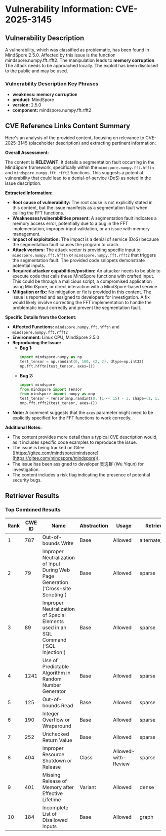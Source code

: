 # Vulnerability Information: CVE-2025-3145

## Vulnerability Description
A vulnerability, which was classified as problematic, has been found in MindSpore 2.5.0. Affected by this issue is the function mindspore.numpy.fft.rfft2. The manipulation leads to **memory corruption**. The attack needs to be approached locally. The exploit has been disclosed to the public and may be used.

### Vulnerability Description Key Phrases
- **weakness:** **memory corruption**
- **product:** MindSpore
- **version:** 2.5.0
- **component:** mindspore.numpy.fft.rfft2

## CVE Reference Links Content Summary
Here's an analysis of the provided content, focusing on relevance to CVE-2025-3145 (placeholder description) and extracting pertinent information:

**Overall Assessment:**

The content is **RELEVANT**. It details a segmentation fault occurring in the MindSpore framework, specifically within the `mindspore.numpy.fft.hfftn` and `mindspore.numpy.fft.rfft2` functions.  This suggests a potential vulnerability that could lead to a denial-of-service (DoS) as noted in the issue description.

**Extracted Information:**

*   **Root cause of vulnerability:** The root cause is not explicitly stated in this content, but the issue manifests as a segmentation fault when calling the FFT functions.
*   **Weaknesses/vulnerabilities present:** A segmentation fault indicates a memory access error, potentially due to a bug in the FFT implementation, improper input validation, or an issue with memory management.
*   **Impact of exploitation:** The impact is a denial of service (DoS) because the segmentation fault causes the program to crash.
*   **Attack vectors:**  The attack vector is providing specific input to `mindspore.numpy.fft.hfftn` or `mindspore.numpy.fft.rfft2` that triggers the segmentation fault. The provided code snippets demonstrate potential inputs.
*   **Required attacker capabilities/position:** An attacker needs to be able to execute code that calls these MindSpore functions with crafted input. This could be through a malicious script, a compromised application using MindSpore, or direct interaction with a MindSpore-based service.
*   **Mitigation or fix:** No mitigation or fix is provided in this content. The issue is reported and assigned to developers for investigation. A fix would likely involve correcting the FFT implementation to handle the problematic input correctly and prevent the segmentation fault.

**Specific Details from the Content:**

*   **Affected Functions:** `mindspore.numpy.fft.hfftn` and `mindspore.numpy.fft.rfft2`
*   **Environment:** Linux CPU, MindSpore 2.5.0
*   **Reproducing the Issue:**
    *   **Bug 1:**
        ```python
        import mindspore.numpy as np
        test_tensor = np.randint(0, 100, (2, 2), dtype=np.int32)
        np.fft.hfftn(test_tensor, axes=())
        ```
    *   **Bug 2:**
        ```python
        import mindspore
        from mindspore import Tensor
        from mindspore import numpy as mnp
        test_tensor = Tensor(mnp.randint(0, (1 << 15) - 1, shape=(1, 1, 1, 1, 1), dtype=mindspore.int32))
        mnp.fft.rfft2(test_tensor, axes=())
        ```
*   **Note:** A comment suggests that the `axes` parameter might need to be explicitly specified for the FFT functions to work correctly.

**Additional Notes:**

*   The content provides more detail than a typical CVE description would, as it includes specific code examples to reproduce the issue.
*   The issue is being tracked on Gitee ([https://gitee.com/mindspore/mindspore](https://gitee.com/mindspore/mindspore)).
*   The issue has been assigned to developer 吴逸群 (Wu Yiqun) for investigation.
*   The content includes a risk flag indicating the presence of potential security bugs.

## Retriever Results

### Top Combined Results

| Rank | CWE ID | Name | Abstraction | Usage  | Retrievers | Individual Scores |
|------|--------|------|-------------|-------|------------|-------------------|
| 1 | 787 | Out-of-bounds Write | Base | Allowed | alternate_terms | 1.000 |
| 2 | 79 | Improper Neutralization of Input During Web Page Generation ('Cross-site Scripting') | Base | Allowed | sparse | 0.314 |
| 3 | 89 | Improper Neutralization of Special Elements used in an SQL Command ('SQL Injection') | Base | Allowed | sparse | 0.310 |
| 4 | 1241 | Use of Predictable Algorithm in Random Number Generator | Base | Allowed | sparse | 0.288 |
| 5 | 125 | Out-of-bounds Read | Base | Allowed | sparse | 0.285 |
| 6 | 190 | Integer Overflow or Wraparound | Base | Allowed | sparse | 0.284 |
| 7 | 252 | Unchecked Return Value | Base | Allowed | sparse | 0.278 |
| 8 | 404 | Improper Resource Shutdown or Release | Class | Allowed-with-Review | sparse | 0.277 |
| 9 | 401 | Missing Release of Memory after Effective Lifetime | Variant | Allowed | dense | 0.525 |
| 10 | 184 | Incomplete List of Disallowed Inputs | Base | Allowed | graph | 0.002 |

